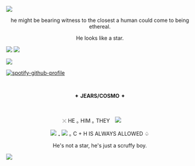 ![](https://64.media.tumblr.com/4270ccde1a44836b4e931e63bb145024/6c786e2d65725895-7d/s2048x3072/9e8903bc4516a7b55410357c8bdbfad36ea95a1d.pnj)


<p align="center"> he might be bearing witness to the closest a human could come to being ethereal.

<p align="center"> He looks like a star.

![](https://64.media.tumblr.com/d3be71600def5854f5d700f2c5bec5b9/b28c94218969a43d-1a/s400x600/7d3ad6bc15b30af6423ca7e1dc953cdd92397c8e.gifv)
![](https://64.media.tumblr.com/feb4e70f4941bde4be5d7b3fff1fd040/b28c94218969a43d-a0/s400x600/f87616e5446983bdbb397de0a2890529fde9ff67.gifv)

![](https://komarev.com/ghpvc/?username=elcafeina&color=8b0000&label=♡&style=plastic)

[![spotify-github-profile](https://spotify-github-profile.kittinanx.com/api/view?uid=31b5bp6fapsnu7kgfi2i6g5ziooa&cover_image=true&theme=novatorem&show_offline=false&background_color=121212&interchange=false&bar_color=53b14f&bar_color_cover=false)](https://spotify-github-profile.kittinanx.com/api/view?uid=31b5bp6fapsnu7kgfi2i6g5ziooa&redirect=true)



⠀⠀                                      ͏͏͏ ͏͏͏ ͏͏͏ ͏͏͏ ͏͏͏<p align="center">✦ __**JEARS/COSMO**__ ✦ 

⠀                                     ⠀ ͏͏͏ ͏͏͏ ͏͏͏ ͏͏͏<p align="center">𓏴 HE  ｡  HIM  ｡  THEY ⠀![](https://cdn.discordapp.com/attachments/695511964813885510/1323390295588732959/Untitled797_20241230124029.png?ex=677456c1&is=67730541&hm=daf8c10a73de76187c79e707b7b39e0811dfb6e5a742d07a31697dec78b90f42&)
⠀⠀ ͏͏͏                               ͏͏͏ ͏͏͏ ͏͏͏ ͏͏͏   <p align="center">![](https://64.media.tumblr.com/5b0cf436997c54b0eae472e99a88f17a/f8fe48411339d1b7-91/s75x75_c1/e10f386653c732a908a08ed60bb8730204987641.pnj) ₊ ![](https://64.media.tumblr.com/ea16ce641afebf6712bdb02d8b13005e/f8fe48411339d1b7-e0/s75x75_c1/be700a2a6875970dcc36ebc67860499929dbf482.pnj)  ｡  C + H IS ALWAYS ALLOWED  ♤ 



<p align="center"> He's not a star, he's just a scruffy boy.

![](https://64.media.tumblr.com/14c99cb595076d6145ae3db3ebacf3e2/6c786e2d65725895-e6/s2048x3072/b96fe3157e0345ba712225c182e9121e629cb790.pnj)
